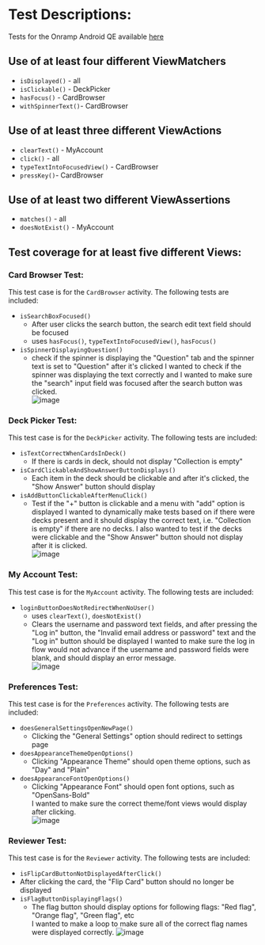 
# Test Descriptions: 
Tests for the Onramp Android QE available [here](https://github.com/onramp-io/onramp-QE-android-project-take-home?utm_campaign=Sirius%20XM%20Pandora%20Cohort%204&utm_medium=email&_hsmi=115377358&_hsenc=p2ANqtz-89NdiCpQi4zbmlPfQ9l8CiR3G4cRzSB2SuC68cleBGViiMw3Buu11_JTqUxzVhLE3GVh1x6jCmkzz2Ets3kPZhPE8WCtbK6uOfZbXgGyaTuUpgysQ&utm_content=115377358&utm_source=hs_email)
## Use of at least four different ViewMatchers
  - `isDisplayed()` - all 
  - `isClickable()` - DeckPicker
  - `hasFocus()` - CardBrowser
  - `withSpinnerText()`- CardBrowser
## Use of at least three different ViewActions
  - `clearText()` - MyAccount 
  - `click()` - all 
  - `typeTextIntoFocusedView()` - CardBrowser
  - `pressKey()`- CardBrowser
## Use of at least two different ViewAssertions
  - `matches()` - all 
  - `doesNotExist()` - MyAccount
## Test coverage for at least five different Views: 

### Card Browser Test: 
This test case is for the `CardBrowser` activity. The following tests are included: 
  - `isSearchBoxFocused()`
    - After user clicks the search button, the search edit text field should be focused 
    - uses `hasFocus()`, `typeTextIntoFocusedView()`, `hasFocus()`
  - `isSpinnerDisplayingQuestion()`
    - check if the spinner is displaying the "Question" tab and the spinner text is set to "Question" after it's clicked
I wanted to check if the spinner was displaying the text correctly and I wanted to make sure the "search" input field was focused after the search button was clicked. <br /> 
![image](https://user-images.githubusercontent.com/33078129/111573661-2e6a5080-8768-11eb-9719-09b20166c3e9.png)

### Deck Picker Test: 
This test case is for the `DeckPicker` activity. The following tests are included: 
  - `isTextCorrectWhenCardsInDeck()`
    - If there is cards in deck, should not display "Collection is empty"
  - `isCardClickableAndShowAnswerButtonDisplays()`
    - Each item in the deck should be clickable and after it's clicked, the "Show Answer" button should display 
  - `isAddButtonClickableAfterMenuClick()`
    - Test if the "+" button is clickable and a menu with "add" option is displayed 
 I wanted to dynamically make tests based on if there were decks present and it should display the correct text, i.e. "Collection is empty" if there are no decks. I also wanted to test if the decks were clickable and the "Show Answer" button should not display after it is clicked.  <br />
![image](https://user-images.githubusercontent.com/33078129/111573636-23172500-8768-11eb-9d4d-23a608fe1884.png)

### My Account Test:
This test case is for the `MyAccount` activity. The following tests are included: 
  - `loginButtonDoesNotRedirectWhenNoUser()`
    - uses `clearText()`, `doesNotExist()`
    - Clears the username and password text fields, and after pressing the "Log in" button, the "Invalid email address or password" text and the "Log in" button should be displayed 
I wanted to make sure the log in flow would not advance if the username and password fields were blank, and should display an error message. <br />
![image](https://user-images.githubusercontent.com/33078129/111573555-fe22b200-8767-11eb-9db6-df3788b7382f.png)
 
### Preferences Test:
This test case is for the `Preferences` activity. The following tests are included: 
  - `doesGeneralSettingsOpenNewPage()`
    - Clicking the "General Settings" option should redirect to settings page 
  - `doesAppearanceThemeOpenOptions()`
    - Clicking "Appearance Theme" should open theme options, such as "Day" and "Plain"
  - `doesAppearanceFontOpenOptions()`
     - Clicking "Appearance Font" should open font options, such as "OpenSans-Bold" <br />
I wanted to make sure the correct theme/font views would display after clicking.  
![image](https://user-images.githubusercontent.com/33078129/111573682-388c4f00-8768-11eb-9448-53fadfe9c2cf.png)

### Reviewer Test: 
This test case is for the `Reviewer` activity. The following tests are included: 
  - `isFlipCardButtonNotDisplayedAfterClick()`
   - After clicking the card, the "Flip Card" button should no longer be displayed 
  - `isFlagButtonDisplayingFlags()`
    - The flag button should display options for following flags: "Red flag", "Orange flag", "Green flag", etc <br />
I wanted to make a loop to make sure all of the correct flag names were displayed correctly. 
![image](https://user-images.githubusercontent.com/33078129/111573865-9456d800-8768-11eb-8873-8c09614bfa4e.png)

